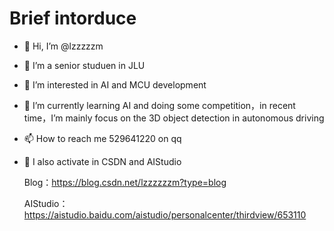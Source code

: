 # Brief intorduce

- 👋 Hi, I’m @lzzzzzm
- 🎨 I’m a senior studuen in JLU
- 👀 I’m interested in AI and MCU development
- 🌱 I’m currently learning AI and doing some competition，in recent time，I’m mainly focus on the 3D object detection in autonomous driving
- 📫 How to reach me 529641220 on qq
- 🐛 I also activate in CSDN and AIStudio

   Blog：https://blog.csdn.net/lzzzzzzm?type=blog
   
   AIStudio：https://aistudio.baidu.com/aistudio/personalcenter/thirdview/653110

